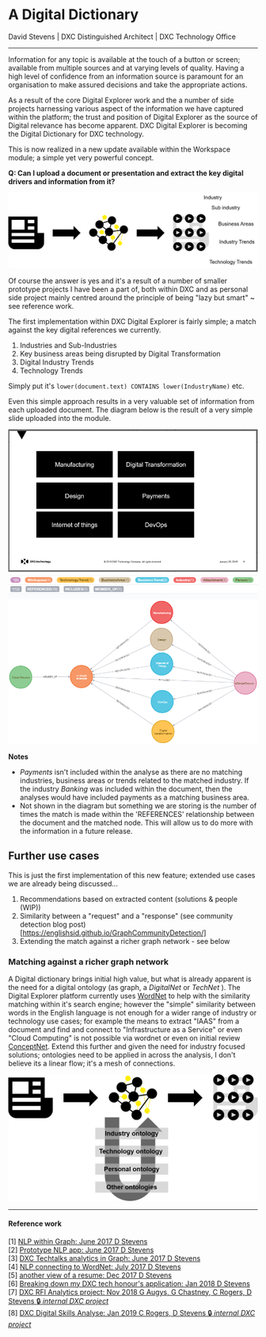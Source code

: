 # A Digital Dictionary
David Stevens | DXC Distinguished Architect | DXC Technology Office<br>

---

Information for any topic is available at the touch of a button or screen; available from multiple sources and at varying levels of quality.   Having a high level of confidence from an information source is paramount for an organisation to make assured decisions and take the appropriate actions.

As a result of the core Digital Explorer work and the a number of side projects harnessing various aspect of the information we have captured within the platform; the trust and position of Digital Explorer as the source of Digital relevance has become apparent.   DXC Digital Explorer is becoming the Digital Dictionary for DXC technology.

This is now realized in a new update available within the Workspace module; a simple yet very powerful concept.

**Q: Can I upload a document or presentation and extract the key digital drivers and information from it?**

![image](images/header.png)<br>

Of course the answer is yes and it's a result of a number of smaller prototype projects I have been a part of, both within DXC and as personal side project mainly centred around the principle of being "lazy but smart" ~ see reference work.

The first implementation within DXC Digital Explorer is fairly simple; a match against the key digital references we currently.

1. Industries and Sub-Industries
1. Key business areas being disrupted by Digital Transformation
1. Digital Industry Trends
1. Technology Trends

Simply put it's  `lower(document.text) CONTAINS lower(IndustryName)` etc.

Even this simple approach results in a very valuable set of information from each uploaded document.  The diagram below is the result of a very simple slide uploaded into the module.

![image](images/simpleSlide.png)<br>
![image](images/legend.png)<br>
![image](images/graphView.png)<br>

**Notes**
- _Payments_ isn't included within the analyse as there are no matching industries, business areas or trends related to the matched industry.    If the industry _Banking_ was included within the document, then the analyses would have included payments as a matching business area.
- Not shown in the diagram but something we are storing is the number of times the match is made within the 'REFERENCES' relationship between the document and the matched node.  This will allow us to do more with the information in a future release.

## Further use cases
This is just the first implementation of this new feature; extended use cases we are already being discussed...

1. Recommendations based on extracted content (solutions & people (WIP))
1. Similarity between a "request" and a "response" (see community detection blog post)[https://englishsid.github.io/GraphCommunityDetection/]
1. Extending the match against a richer graph network - see below


### Matching against a richer graph network
A Digital dictionary brings initial high value, but what is already apparent is the need for a digital ontology (as graph, a _DigitalNet_ or _TechNet_ ).  The Digital Explorer platform currently uses [WordNet](https://wordnet.princeton.edu/) to help with the similarity matching within it's search engine; however the "simple" similarity between words in the English language is not enough for a wider range of industry or technology use cases; for example the means to extract "IAAS" from a document and find and connect to "Infrastructure as a Service" or even "Cloud Computing" is not possible via wordnet or even on initial review [ConceptNet](http://conceptnet.io/).   Extend this further and given the need for industry focused solutions; ontologies need to be applied in across the analysis, I don't believe its a linear flow; it's a mesh of connections.

![image](images/ontologies.png)

----
#### Reference work
[1] [NLP within Graph: June 2017 D Stevens](https://aginggeekblog.wordpress.com/2017/06/08/natural-language-processing-using-graph/)<br>
[2] [Prototype NLP app: June 2017 D Stevens](https://aginggeekblog.wordpress.com/2017/06/20/nlp-bringing-this-together/)<br>
[3] [DXC Techtalks analytics in Graph: June 2017 D Stevens](https://aginggeekblog.wordpress.com/2017/06/09/nlp-dxc-tech-talks/)<br>
[4] [NLP connecting to WordNet: July 2017 D Stevens](https://aginggeekblog.wordpress.com/2017/07/07/nlp-connecting-to-wordnet/)<br>
[5] [another view of a resume: Dec 2017 D Stevens](https://aginggeekblog.wordpress.com/2017/12/13/breaking-down-my-cv/)<br>
[6] [Breaking down my DXC tech honour's application: Jan 2018 D Stevens](https://aginggeekblog.wordpress.com/2018/01/06/tech-honors-breakdown/)<br>
[7] [DXC RFI Analytics project: Nov 2018 G Augys, G Chastney, C Rogers, D Stevens :lock: _internal DXC project_](https://github.dxc.com/MyDXCGraph/RFPAnalytics)<br>
[8] [DXC Digital Skills Analyse: Jan 2019 C Rogers, D Stevens :lock: _internal DXC project_](https://github.dxc.com/MyDXCGraph/DXCSkills)
